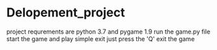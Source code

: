 # Delopement_project
project requrements are python 3.7 and pygame 1.9
run the game.py file start the game and play 
simple exit just press the 'Q' exit the game


